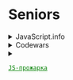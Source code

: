 # Seniors

<details>
  <summary>JavaScript.info</summary>

* [x] [chapter II](https://github.com/duttdutt/seniors/tree/main/javascript.info/chapter%20II)
* [x] [chapter IV](https://github.com/duttdutt/seniors/tree/main/javascript.info/chapter%20IV)
* [x] [chapter V](https://github.com/duttdutt/seniors/tree/main/javascript.info/chapter%20V)
* [x] [chapter VI](https://github.com/duttdutt/seniors/tree/main/javascript.info/chapter%20VI)
* [x] [chapter VII](https://github.com/duttdutt/seniors/tree/main/javascript.info/chapter%20VII)
* [x] [chapter VIII](https://github.com/duttdutt/seniors/tree/main/javascript.info/chapter%20VIII)
* [x] [chapter IX](https://github.com/duttdutt/seniors/tree/main/javascript.info/chapter%20IX)
* [x] [chapter X](https://github.com/duttdutt/seniors/tree/main/javascript.info/chapter%20X)
* [x] [chapter XI](https://github.com/duttdutt/seniors/tree/main/javascript.info/chapter%20XI)
</details>

<details>
  <summary>Codewars</summary>
  <details>
  <!-- ============= 2024 ============= -->
    <summary>2024</summary>
    <details>
    <summary>August, Total: 16<strong>(normal)</strong></summary>

* _5kyu_: 2 entries
* _6kyu_: 8 entries
* _7kyu_: 6 entries

    </details>
    <details>
    <summary>September, total: 9<strong>(bad)</strong></summary>

* _5kyu_: 2 entry
* _6kyu_: 2 entries
* _7kyu_: 5 entries

  </details>
  <details>
  <summary>October, total: 5<strong>(bad)</strong></summary>

* _5kyu_: 0 entry
* _6kyu_: 1 entries
* _7kyu_: 4 entries

  </details>

  <details>
  <summary>November, total: 1<strong>(bad)</strong></summary>

* _5kyu_: 0 entry
* _6kyu_: 1 entries
* _7kyu_: 0 entries

  </details>
  <details>
  <summary>December, total: 0<strong>(bad)</strong></summary>

* _5kyu_: 0 entry
* _6kyu_: 0 entries
* _7kyu_: 0 entries

  </details>
</details>
<details>
  <!-- ============= 2025 ============= -->
  <summary>2025</summary>
  <details>
  <summary>January 2025, total: 0<strong>(bad)</strong></summary>

* _5kyu_: 0 entry
* _6kyu_: 0 entries
* _7kyu_: 0 entries

  </details>
  <details>
  <summary>Ongoing: February 2025, total: 2<strong>(bad)</strong></summary>

* _5kyu_: 0 entry
* _6kyu_: 1 entries
* _7kyu_: 1 entries

  </details>
</details>
<!-- ============= All entries ============= -->
<details>
  <summary>All entries</summary>

### 5kyu

* [Greed is good](https://www.codewars.com/kata/5270d0d18625160ada0000e4) 15 August, 2024
* [DirectionsReduction](https://www.codewars.com/kata/550f22f4d758534c1100025a) 19 August, 2024
* [Moving Zeros to End](https://www.codewars.com/kata/52597aa56021e91c93000cb0) 14 September, 2024
* [Flatten](https://www.codewars.com/kata/513fa1d75e4297ba38000003) 23 September, 2024
* [The Hashtag Generator](https://www.codewars.com/kata/52449b062fb80683ec000024) 19 March, 2025

### 6kyu

* [Simple card game](https://www.codewars.com/kata/53417de006654f4171000587) 15 August, 2024
* [Two Sum](https://www.codewars.com/kata/52c31f8e6605bcc646000082) 15 August, 2024
* [Bit Counting](https://www.codewars.com/kata/526571aae218b8ee490006f4) 15 August, 2024
* [Persistent Bugger](https://www.codewars.com/kata/54bf1c2cd5b56cc47f0007a1) 16 August, 2024
* [Sum Of Digits](https://www.codewars.com/kata/541c8630095125aba6000c00) 17 August, 2024
* [Narcissistic Number](https://www.codewars.com/kata/5287e858c6b5a9678200083c) 17 August, 2024
* [Santas Master Plan](https://www.codewars.com/kata/52afd1fe8f7c52a0e1000304) 22 August, 2024
* [Unix Style](https://www.codewars.com/kata/52249faee9abb9cefa0001ee) 23 August, 2024
* [Find the odd int](https://www.codewars.com/kata/54da5a58ea159efa38000836) 14 September, 2024
* [Array Diff](https://www.codewars.com/kata/523f5d21c841566fde000009) 14 September, 2024
* [Polish Notation](https://www.codewars.com/kata/5e5b7f55c2e8ae0016f42339) 23 September, 2024
* [Array Diff](https://www.codewars.com/kata/523f5d21c841566fde000009) 14 October, 2024
* [Custom Array Filter](https://www.codewars.com/kata/53fc954904a45eda6b00097f) 3 March, 2025
* [Who Likes it](https://www.codewars.com/kata/5266876b8f4bf2da9b000362) 19 March, 2025
* [Stop gninnipS My sdroW!](https://www.codewars.com/kata/5264d2b162488dc400000001) 19 March, 2025

### 7kyu

* [Training Time](https://www.codewars.com/kata/572ab0cfa3af384df7000ff8) 15 August, 2024
* [How Many](https://www.codewars.com/kata/5a00e01cf96fb70001cfa659) 16 August, 2024
* [My Language Skills](www.codewars.com/kata/5b16490986b6d336c900007d) 19 August, 2024
* [Sum Even Numbers](https://www.codewars.com/kata/586beb5ba44cfc44ed0006c3) 22 August, 2024
* [Unique Sum](https://www.codewars.com/kata/56b1eb19247c01493a000065) 22 August, 2024
* [Credit Card Mask](https://www.codewars.com/kata/5412509bd436bd33920011bc) 27 August, 2024
* [Highest and Lowers](https://www.codewars.com/kata/554b4ac871d6813a03000035) 14 September, 2024
* [Descending Order](https://www.codewars.com/kata/5467e4d82edf8bbf40000155/solutions/javascript) 14 September, 2024
* [Sum of two lowest](https://www.codewars.com/kata/558fc85d8fd1938afb000014) 14 September, 2024
* [Map Function Issue](https://www.codewars.com/kata/560fbc2d636966b21e00009e) 15 September, 2024
* [Naughty or Nice](https://www.codewars.com/kata/5662b14e0a1fb8320a00005c) 19 September, 2024
* [Election Winners](https://www.codewars.com/kata/58881b859ab1e053240000cc) 3 March, 2025

</details>

</details>

<details>
  <summary>

<a href="https://t.me/jsgrill" style="color: #008000; text-decoration: underline">

    JS-прожарка

</a>

  </summary>

* _15 October_: 4 entries
  + 2 отлично(решил сам),
  + 1 хорошо(попросил чатик подсобить с реализацией(без кода, только текст))
  + 0 нормально(знатно распросил чатик + был код от него/подглядел в решения)
  + 1 плохо(без шансов)
* _16 October_: 1 entry
  + 1 отлично(решил сам)
* _19 October_: 2 entries
  + 3 нормально(знатно распросил чатик/подглядел в решения)

* [Task 0](https://t.me/jsgrill/23) 15 October, отлично
* [Task 1](https://t.me/jsgrill/26) 15 October, плохо
* [Task 2](https://t.me/jsgrill/27) 15 October, нормально
* [Task 3](https://t.me/jsgrill/28) 15 October, отлично
* [Task 5](https://t.me/jsgrill/30) 16 October, отлично
* [Task 7](https://t.me/jsgrill/32) 19 October, нормально
* [Task 9](https://t.me/jsgrill/35) 19 October, нормально
* [Task 10](https://t.me/jsgrill/37) 19 October, нормально
</details>
